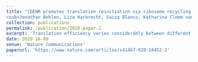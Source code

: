 ```yaml
---
title: "[DENR promotes translation reinitiation via ribosome recycling to drive expression of oncogenes including ATF4](https://www.nature.com/articles/s41467-020-18452-2)   <br>
<sub>Jonathan Bohlen, Liza Harbrecht, Saioa Blanco, Katharina Clemm von Hohenberg, Kai Fenzl, Günter Kramer, Bernd Bukau & Aurelio A. Teleman</sub>"
collection: publications
permalink: /publication/2020-paper-2
excerpt: 'Translation efficiency varies considerably between different mRNAs, thereby impacting protein expression. Translation of the stress response master-regulator ATF4 increases upon stress, but the molecular mechanisms are not well understood. We discover here that translation factors DENR, MCTS1 and eIF2D are required to induce ATF4 translation upon stress by promoting translation reinitiation in the ATF4 5′UTR. We find DENR and MCTS1 are only needed for reinitiation after upstream Open Reading Frames (uORFs) containing certain penultimate codons, perhaps because DENR•MCTS1 are needed to evict only certain tRNAs from post-termination 40S ribosomes. This provides a model for how DENR and MCTS1 promote translation reinitiation. Cancer cells, which are exposed to many stresses, require ATF4 for survival and proliferation. We find a strong correlation between DENR•MCTS1 expression and ATF4 activity across cancers. Furthermore, additional oncogenes including a-Raf, c-Raf and Cdk4 have long uORFs and are translated in a DENR•MCTS1 dependent manner.'
date: 2020-16-09
venue: 'Nature Communications'
paperurl: 'https://www.nature.com/articles/s41467-020-18452-2'
---
```

